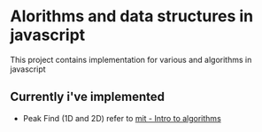# Alorithms and data structures in javascript

This project contains implementation for various and algorithms in javascript

## Currently i've implemented

* Peak Find (1D and 2D) refer to [mit - Intro to algorithms](https://www.youtube.com/watch?v=HtSuA80QTyo&list=PLUl4u3cNGP61Oq3tWYp6V_F-5jb5L2iHb)


